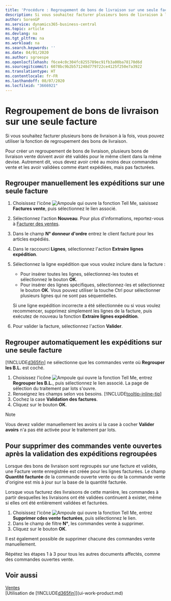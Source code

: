 ```yaml
---
title: 'Procédure : Regroupement de bons de livraison sur une seule facture | Microsoft Docs'
description: Si vous souhaitez facturer plusieurs bons de livraison à la fois, vous pouvez utiliser la fonction de regroupement des bons de livraison.
author: SorenGP
ms.service: dynamics365-business-central
ms.topic: article
ms.devlang: na
ms.tgt_pltfrm: na
ms.workload: na
ms.search.keywords: ''
ms.date: 04/01/2020
ms.author: sgroespe
ms.openlocfilehash: f6ce4c0c304fc8255789ec91fb3a00ba78170d6d
ms.sourcegitcommit: 6078bc9b2b571248d779722ce4125f250e7a3922
ms.translationtype: HT
ms.contentlocale: fr-FR
ms.lasthandoff: 08/07/2020
ms.locfileid: "3666921"
---
```

# <a name="combine-shipments-on-a-single-invoice"></a>Regroupement de bons de livraison sur une seule facture
Si vous souhaitez facturer plusieurs bons de livraison à la fois, vous pouvez utiliser la fonction de regroupement des bons de livraison.  

Pour créer un regroupement de bons de livraison, plusieurs bons de livraison vente doivent avoir été validés pour le même client dans la même devise. Autrement dit, vous devez avoir créé au moins deux commandes vente et les avoir validées comme étant expédiées, mais pas facturées. 

## <a name="to-manually-combine-shipments-on-a-single-invoice"></a>Regrouper manuellement les expéditions sur une seule facture  
1. Choisissez l'icône ![Ampoule qui ouvre la fonction Tell Me](media/ui-search/search_small.png "Dites-moi ce que vous voulez faire"), saisissez **Factures vente**, puis sélectionnez le lien associé.  
2. Sélectionnez l'action **Nouveau**. Pour plus d'informations, reportez-vous à [Facturer des ventes](sales-how-invoice-sales.md).
3. Dans le champ **N° donneur d'ordre** entrez le client facturé pour les articles expédiés.  
4. Dans le raccourci **Lignes**, sélectionnez l'action **Extraire lignes expédition**.  
5. Sélectionnez la ligne expédition que vous voulez inclure dans la facture :  

    - Pour insérer toutes les lignes, sélectionnez-les toutes et sélectionnez le bouton **OK**.  
    - Pour insérer des lignes spécifiques, sélectionnez-les et sélectionnez le bouton **OK**. Vous pouvez utiliser la touche Ctrl pour sélectionner plusieurs lignes qui ne sont pas séquentielles.  

    Si une ligne expédition incorrecte a été sélectionnée ou si vous voulez recommencer, supprimez simplement les lignes de la facture, puis exécutez de nouveau la fonction **Extraire lignes expédition**.  
7. Pour valider la facture, sélectionnez l'action **Valider**.  

## <a name="to-automatically-combine-shipments-on-a-single-invoice"></a>Regrouper automatiquement les expéditions sur une seule facture  
[!INCLUDE[d365fin](includes/d365fin_md.md)] ne sélectionne que les commandes vente où **Regrouper les B.L.** est coché. 

1. Choisissez l'icône ![Ampoule qui ouvre la fonction Tell Me](media/ui-search/search_small.png "Dites-moi ce que vous voulez faire"), entrez **Regrouper les B.L.**, puis sélectionnez le lien associé. La page de sélection du traitement par lots s'ouvre.  
2. Renseignez les champs selon vos besoins. [!INCLUDE[tooltip-inline-tip](includes/tooltip-inline-tip_md.md)]
3. Cochez la case **Validation des factures**.  
4. Cliquez sur le bouton **OK**.  

> [!NOTE]  
>  Vous devez valider manuellement les avoirs si la case à cocher **Valider avoirs** n'a pas été activée pour le traitement par lots.  

## <a name="to-remove-open-sales-orders-after-combined-shipment-posting"></a>Pour supprimer des commandes vente ouvertes après la validation des expéditions regroupées 
Lorsque des bons de livraison sont regroupés sur une facture et validés, une Facture vente enregistrée est créée pour les lignes facturées. Le champ **Quantité facturée** de la commande ouverte vente ou de la commande vente d'origine est mis à jour sur la base de la quantité facturée.  

Lorsque vous facturez des livraisons de cette manière, les commandes à partir desquelles les livraisons ont été validées continuent à exister, même si elles ont été entièrement validées et facturées.   

1. Choisissez l'icône ![Ampoule qui ouvre la fonction Tell Me](media/ui-search/search_small.png "Dites-moi ce que vous voulez faire"), entrez **Supprimer cdes vente facturées**, puis sélectionnez le lien.  
2. Dans le champ de filtre **N°**, les commandes vente à supprimer.  
3. Cliquez sur le bouton **OK**.  

Il est également possible de supprimer chacune des commandes vente manuellement.  

Répétez les étapes 1 à 3 pour tous les autres documents affectés, comme des commandes ouvertes vente.

## <a name="see-also"></a>Voir aussi  
[Ventes](sales-manage-sales.md)  
[Utilisation de [!INCLUDE[d365fin](includes/d365fin_md.md)]](ui-work-product.md)
